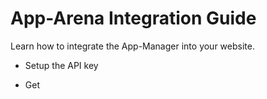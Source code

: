 # App-Arena Integration Guide #

Learn how to integrate the App-Manager into your website.

* Setup the API key

* Get 